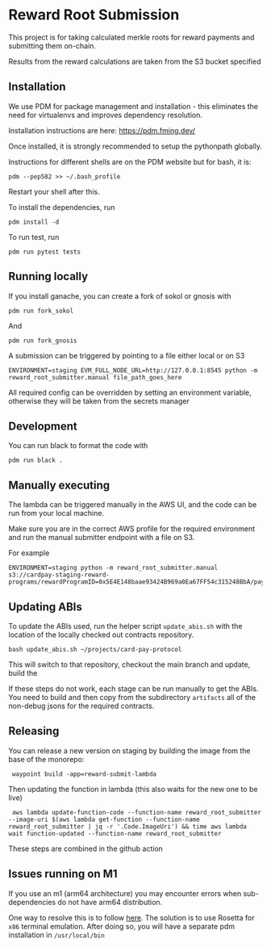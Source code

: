 # Reward Root Submission

This project is for taking calculated merkle roots for reward payments and submitting them on-chain.

Results from the reward calculations are taken from the S3 bucket specified

## Installation

We use PDM for package management and installation - this eliminates the need for virtualenvs and improves dependency resolution.

Installation instructions are here: https://pdm.fming.dev/

Once installed, it is strongly recommended to setup the pythonpath globally.

Instructions for different shells are on the PDM website but for bash, it is:

    pdm --pep582 >> ~/.bash_profile

Restart your shell after this.

To install the dependencies, run

    pdm install -d
    
To run test, run 

    pdm run pytest tests 

## Running locally

If you install ganache, you can create a fork of sokol or gnosis with

    pdm run fork_sokol

And

    pdm run fork_gnosis

A submission can be triggered by pointing to a file either local or on S3

    ENVIRONMENT=staging EVM_FULL_NODE_URL=http://127.0.0.1:8545 python -m reward_root_submitter.manual file_path_goes_here

All required config can be overridden by setting an environment variable, otherwise they will be taken from the secrets manager

## Development

You can run black to format the code with

    pdm run black .

## Manually executing

The lambda can be triggered manually in the AWS UI, and the code can be run from your local machine.

Make sure you are in the correct AWS profile for the required environment and run the manual submitter endpoint with a file on S3.

For example

    ENVIRONMENT=staging python -m reward_root_submitter.manual  s3://cardpay-staging-reward-programs/rewardProgramID=0x5E4E148baae93424B969a0Ea67FF54c315248BbA/paymentCycle=27071744/results.parquet


## Updating ABIs

To update the ABIs used, run the helper script `update_abis.sh` with the location of the locally checked out contracts repository.

    bash update_abis.sh ~/projects/card-pay-protocol

This will switch to that repository, checkout the main branch and update, build the 

If these steps do not work, each stage can be run manually to get the ABIs.
You need to build and then copy from the subdirectory `artifacts` all of the non-debug jsons for the required contracts. 

## Releasing

You can release a new version on staging by building the image from the base of the monorepo:

     waypoint build -app=reward-submit-lambda

Then updating the function in lambda (this also waits for the new one to be live)

     aws lambda update-function-code --function-name reward_root_submitter --image-uri $(aws lambda get-function --function-name reward_root_submitter | jq -r '.Code.ImageUri') && time aws lambda wait function-updated --function-name reward_root_submitter

These steps are combined in the github action

## Issues running on M1

If you use an m1 (arm64 architecture) you may encounter errors when sub-dependencies do not have arm64 distribution.

One way to resolve this is to follow [here](https://towardsdatascience.com/how-to-use-manage-multiple-python-versions-on-an-apple-silicon-m1-mac-d69ee6ed0250). The solution is to use Rosetta for `x86` terminal emulation. After doing so, you will have a separate pdm installation in `/usr/local/bin` 




